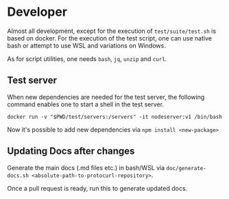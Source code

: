 # Developer

Almost all development, except for the execution of `test/suite/test.sh` is based on docker. For the execution of the
test script, one can use native bash or attempt to use WSL and variations on Windows.

As for script utilities, one needs `bash`, `jq`, `unzip` and `curl`.

## Test server

When new dependencies are needed for the test server, the following command enables one to start a shell in the test
server.

```
docker run -v "$PWD/test/servers:/servers" -it nodeserver:v1 /bin/bash
```

Now it's possible to add new dependencies via `npm install <new-package>`

## Updating Docs after changes

Generate the main docs (.md files etc.) in bash/WSL via `doc/generate-docs.sh <absolute-path-to-protocurl-repository>`.

Once a pull request is ready, run this to generate updated docs.
